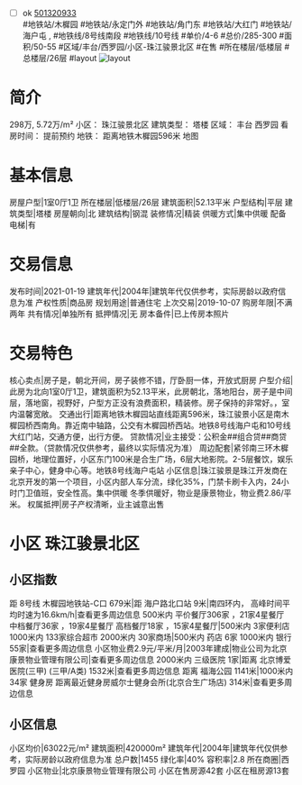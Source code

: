 - [ ] ok [501320933](https://bj.5i5j.com/ershoufang/501320933.html)  
 #地铁站/木樨园 #地铁站/永定门外 #地铁站/角门东 #地铁站/大红门 #地铁站/海户屯 ,  #地铁线/8号线南段 #地铁线/10号线
#单价/4-6 #总价/285-300 #面积/50-55   #区域/丰台/西罗园/小区-珠江骏景北区 #在售 #所在楼层/低楼层 #总楼层/26层 #layout 
![layout](http://image2a.5i5j.com/bdir/layout/402fa4fbd9d74ba8ae811c8253c1cb86.JPG_P5.jpg) 
# 简介 
 298万,  5.72万/m² 
小区： 珠江骏景北区
建筑类型： 塔楼
区域： 丰台 西罗园
看房时间： 提前预约
地铁： 距离地铁木樨园596米 地图
# 基本信息 
 房屋户型|1室0厅1卫
所在楼层|低楼层/26层
建筑面积|52.13平米
户型结构|平层
建筑类型|塔楼
房屋朝向|北
建筑结构|钢混
装修情况|精装
供暖方式|集中供暖
配备电梯|有
# 交易信息 
 发布时间|2021-01-19
建筑年代|2004年|建筑年代仅供参考，实际房龄以政府信息为准
产权性质|商品房
规划用途|普通住宅
上次交易|2019-10-07
购房年限|不满两年
共有情况|单独所有
抵押情况|无
房本备件|已上传房本照片
# 交易特色 
 核心卖点|房子是，朝北开间，房子装修不错，厅卧厨一体，开放式厨房
户型介绍|此房为北向1室0厅1卫，建筑面积为52.13平米，此房朝北，落地阳台，房子是中间层，落地窗，视野好，户型方正没有浪费面积，精装修。房子保持的非常好。，室内温馨宽敞。
交通出行|距离地铁木樨园站直线距离596米，珠江骏景小区是南木樨园桥西南角。靠近南中轴路，公交有木樨园桥西站。地铁8号线海户屯和10号线大红门站，交通方便，出行方便。
贷款情况|业主接受：公积金##组合贷##商贷##全款。（贷款情况仅供参考，最终以实际情况为准）
周边配套|紧邻南三环木樨园桥，地理位置好，小区东门100米是合生广场，6层大地影院。2-5层餐饮，娱乐亲子中心，健身中心等。地铁8号线海户屯站
小区信息|珠江骏景是珠江开发商在北京开发的第一个项目，小区内部人车分流，绿化35%，门禁卡刷卡入内，24小时门卫值班，安全性高。集中供暖 冬季供暖好，物业是康景物业，物业费2.86/平米。
权属抵押|房子产权清晰，业主诚意出售
# 小区 珠江骏景北区
## 小区指数 
 距 8号线 木樨园地铁站-C口 679米|距 海户路北口站 9米|南四环内， 高峰时间平均时速为16.6km/h|查看更多周边信息
500米内 平价餐厅306家 ，21家4星餐厅
中档餐厅36家 ，19家4星餐厅
高档餐厅18家 ，15家4星餐厅|500米内 3家便利店
1000米内 133家综合超市
2000米内 30家商场|500米内 药店 6家
1000米内 银行 55家|查看更多周边信息
小区物业费2.9元/平米/月|2003年建成|物业公司为北京康景物业管理有限公司|查看更多周边信息
2000米内 三级医院 1家|距离 北京博爱医院(三甲) (三甲/A类) 1532米|查看更多周边信息
距离 福海公园 1141米|1000米内 34家 健身房
距离最近健身房威尔士健身会所(北京合生广场店) 314米|查看更多周边信息
## 小区信息 
 小区均价|63022元/m²
建筑面积|420000m²
建筑年代|2004年|建筑年代仅供参考，实际房龄以政府信息为准
总户数|1455
绿化率|40%
容积率|2.8
所在商圈|西罗园
小区物业|北京康景物业管理有限公司
小区在售房源42套
小区在租房源13套
